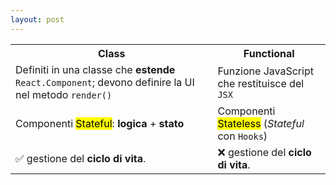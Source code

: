 ```yaml
---
layout: post
---
```


<table>
    <tr>
        <th>Class</th>
        <th>Functional</th>
    </tr>
    <tr>
        <td>Definiti in una classe che <b>estende</b> <code>React.Component</code>; devono definire la UI nel metodo <code>render()</code></td>
        <td>Funzione JavaScript che restituisce del <code>JSX</code></td>
    </tr>
    <tr>
        <td>Componenti <mark>Stateful</mark>: <b>logica</b> + <b>stato</b></td>
        <td>Componenti <mark>Stateless</mark> (<i>Stateful</i> con <code>Hooks</code>)</td>
    </tr>
    <tr>
        <td>✅ gestione del <b>ciclo di vita</b>.</td>
        <td>❌ gestione del <b>ciclo di vita</b>.</td>
    </tr>
</table>